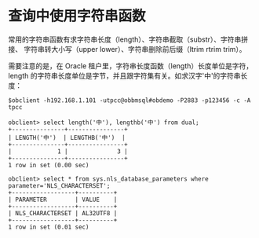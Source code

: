 查询中使用字符串函数 
===============================



常用的字符串函数有求字符串长度（length）、字符串截取（substr）、字符串拼接、 字符串转大小写（upper lower）、字符串删除前后缀（ltrim rtrim trim）。

需要注意的是，在 Oracle 租户里，字符串长度函数（length）长度单位是字符，length 的字符串长度单位是字节，并且跟字符集有关。如求汉字'中'的字符串长度：

    $obclient -h192.168.1.101 -utpcc@obbmsql#obdemo -P2883 -p123456 -c -A tpcc
    
    obclient> select length('中'), lengthb('中') from dual;
    +---------------+----------------+
    | LENGTH('中')  | LENGTHB('中')  |
    +---------------+----------------+
    |             1 |              3 |
    +---------------+----------------+
    1 row in set (0.00 sec)
    
    obclient> select * from sys.nls_database_parameters where parameter='NLS_CHARACTERSET';
    +------------------+----------+
    | PARAMETER        | VALUE    |
    +------------------+----------+
    | NLS_CHARACTERSET | AL32UTF8 |
    +------------------+----------+
    1 row in set (0.01 sec)


